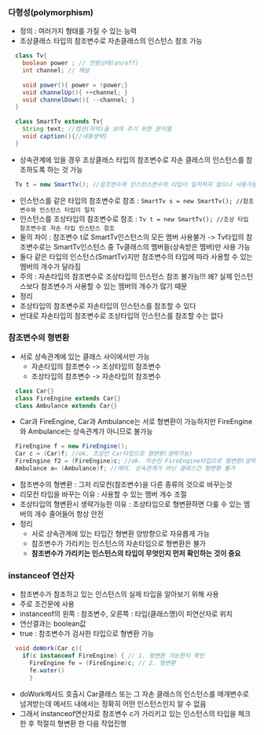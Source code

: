 ### 다형성(polymorphism)
- 정의 : 여러가지 형태를 가질 수 있는 능력
- 조상클래스 타입의 참조변수로 자손클래스의 인스턴스 참조 가능
```java
  class Tv{
    boolean power ; // 전원상태(on/off)
    int channel; // 채널
    
    void power(){ power = !power;}
    void channelUp(){ ++channel; }
    void channelDown(){ --channel; }
  }
  
  class SmartTv extends Tv{
    String text; //캡션(자막)을 보여 주기 위한 문자열
    void caption(){//내용생략}
  }
```
- 상속관계에 있을 경우 조상클래스 타입의 참조변수로 자손 클래스의 인스턴스를 참조하도록 하는 것 가능
```java
  Tv t = new SmartTv(); //참조변수와 인스턴스변수의 타입이 일치하지 않으나 사용가능
```
- 인스턴스를 같은 타입의 참조변수로 참조 : ``SmartTv s = new SmartTv(); //참조변수와 인스턴스 타입이 일치``
- 인스턴스를 조상타입의 참조변수로 참조 : `` Tv t = new SmartTv(); //조상 타입 참조변수로 자손 타입 인스턴스 참조 ``
- 둘의 차이 :  참조변수 t로 SmartTv인스턴스의 모든 멤버 사용불가 -> Tv타입의 참조변수로는 SmartTv인스턴스 중 Tv클래스의 멤버들(상속받은 멤버)만 사용 가능
- 둘다 같은 타입의 인스턴스(SmartTv)지만 참조변수의 타입에 따라 사용할 수 있는 멤버의 개수가 달라짐
- 주의 : 자손타입의 참조변수로 조상타입의 인스턴스 참조 불가능!!! 왜? 실제 인스턴스보다 참조변수가 사용할 수 있는 멤버의 개수가 많기 때문
- 정리
 - 조상타입의 참조변수로 자손타입의 인스턴스를 참조할 수 있다
 - 반대로 자손타입의 참조변수로 조상타입의 인스턴스를 참조할 수는 없다

### 참조변수의 형변환
- 서로 상속관계에 있는 클래스 사이에서만 가능
  - 자손타입의 참조변수 -> 조상타입의 참조변수
  - 조상타입의 참조변수 -> 자손타입의 참조변수
```java
  class Car{}
  class FireEngine extends Car{}
  class Ambulance extends Car{}  
```
- Car과 FireEngine, Car과 Ambulance는 서로 형변환이 가능하지만 FireEngine와 Ambulance는 상속관계가 아니므로 불가능
```java
  FireEngine f = new FireEngine();
  Car c = (Car)f; //ok. 조상인 Car타입으로 형변환(생략가능)
  FireEngine f2 = (FireEngine)c; //ok. 자손인 FireEngine타입으로 형변환(생략불가)
  Ambulance a= (Ambulance)f; //에러. 상속관계가 아닌 클래스간 형변환 불가
```
- 참조변수의 형변환 : 그저 리모컨(참조변수)을 다른 종류의 것으로 바꾸는것
- 리모컨 타입을 바꾸는 이유 : 사용할 수 있는 멤버 개수 조절
- 조상타입의 형변환시 생략가능한 이유 : 조상타입으로 형변환하면 다룰 수 있는 멤버의 개수 줄어들어 항상 안전
- 정리
  - 서로 상속관계에 있는 타입간 형변환 양방향으로 자유롭게 가능
  - 참조변수가 가리키는 인스턴스의 자손타입으로 형변환은 불가
  - **참조변수가 가리키는 인스턴스의 타입이 무엇인지 먼저 확인하는 것이 중요**

### instanceof 연산자
- 참조변수가 참조하고 있는 인스턴스의 실제 타입을 알아보기 위해 사용
- 주로 조건문에 사용 
- instanceof의 왼쪽 : 참조변수, 오른쪽 : 타입(클래스명)이 피연산자로 위치
- 연산결과는 boolean값
- true : 참조변수가 검사한 타입으로 형변환 가능
```java
  void doWork(Car c){
    if(c instanceof FireEngine) { // 1. 형변환 가능한지 확인
      FireEngine fe = (FireEngine)c; // 2. 형변환
      fe.water()
      }
```
- doWork메서드 호출시 Car클래스 또는 그 자손 클래스의 인스턴스를 매개변수로 넘겨받는데 메서드 내에서는 정확히 어떤 인스턴스인지 알 수 없음
- 그래서 instanceof연산자로 참조변수 c가 가리키고 있는 인스턴스의 타입을 체크한 후 적절히 형변환 한 다음 작업진행

